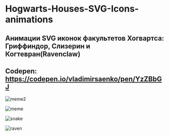 # Hogwarts-Houses-SVG-Icons-animations
 
## Анимации SVG иконок факультетов Хогвартса: Гриффиндор, Слизерин и Когтевран(Ravenclaw)

## Codepen: https://codepen.io/vladimirsaenko/pen/YzZBbGJ

![meme2](https://user-images.githubusercontent.com/56477695/132378647-d59efc49-757c-4555-92de-b2e2ffde0d19.jpg)

![meme](https://user-images.githubusercontent.com/56477695/132378659-389fd1b4-eb32-4c75-aab2-fd24d3060883.jpg)

![snake](https://user-images.githubusercontent.com/56477695/172609204-729fc71b-0715-4b0c-825d-74fca5c8deaf.png)


![raven](https://user-images.githubusercontent.com/56477695/172609062-e70da30a-223d-40cc-acd3-f96510877d8f.png)

